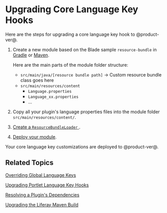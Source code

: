 # Upgrading Core Language Key Hooks [](id=upgrading-core-language-key-hooks)

Here are the steps for upgrading a core language key hook to @product-ver@. 

1.  Create a new module based on the Blade sample `resource-bundle` in 
    [Gradle](https://github.com/liferay/liferay-blade-samples/tree/master/gradle/extensions/resource-bundle)
    or [Maven](https://github.com/liferay/liferay-blade-samples/tree/master/maven/extensions/resource-bundle). 

    Here are the main parts of the module folder structure:

    - `src/main/java/[resource bundle path]` &rarr; Custom resource bundle class goes here 
    -  `src/main/resources/content`
        - `Language.properties`
        - `Language_xx.properties`
        - ...

2.  Copy all your plugin's language properties files into the module
    folder `src/main/resources/content/`.

3.  [Create a `ResourceBundleLoader` ](/develop/tutorials/-/knowledge_base/7-1/overriding-a-modules-language-keys#implementing-a-resource-bundle-loader). 

4.  [Deploy your module](/develop/tutorials/-/knowledge_base/7-1/starting-module-development#building-and-deploying-a-module). 

Your core language key customizations are deployed to @product-ver@. 

## Related Topics [](id=related-topics)

[Overriding Global Language Keys](/develop/tutorials/-/knowledge_base/7-1/overriding-global-language-keys)

[Upgrading Portlet Language Key Hooks](/develop/tutorials/-/knowledge_base/7-1/upgrading-portlet-language-key-hooks)

[Resolving a Plugin's Dependencies](/develop/tutorials/-/knowledge_base/7-1/resolving-a-plugins-dependencies)

[Upgrading the Liferay Maven Build](/develop/tutorials/-/knowledge_base/7-1/upgrading-the-liferay-maven-build)     

